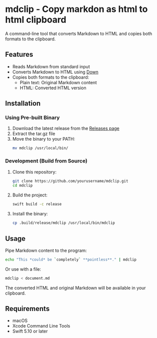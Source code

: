 # mdclip - Copy markdon as html to html clipboard

A command-line tool that converts Markdown to HTML and copies both formats to the clipboard.

## Features

- Reads Markdown from standard input
- Converts Markdown to HTML using [Down](https://github.com/johnxnguyen/Down)
- Copies both formats to the clipboard:
  - Plain text: Original Markdown content
  - HTML: Converted HTML version

## Installation

### Using Pre-built Binary

1. Download the latest release from the [Releases page](https://github.com/yourusername/mdclip/releases)
2. Extract the tar.gz file
3. Move the binary to your PATH:
   ```bash
   mv mdclip /usr/local/bin/
   ```

### Development (Build from Source)

1. Clone this repository:
   ```bash
   git clone https://github.com/yourusername/mdclip.git
   cd mdclip
   ```

2. Build the project:
   ```bash
   swift build -c release
   ```

3. Install the binary:
   ```bash
   cp .build/release/mdclip /usr/local/bin/mdclip
   ```

## Usage

Pipe Markdown content to the program:

```bash
echo "This *could* be `completely` **pointless**." | mdclip
```

Or use with a file:

```bash
mdclip < document.md
```

The converted HTML and original Markdown will be available in your clipboard.

## Requirements

- macOS
- Xcode Command Line Tools
- Swift 5.10 or later
